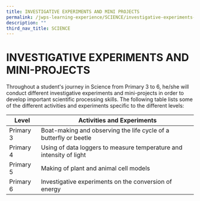```yaml
---
title: INVESTIGATIVE EXPERIMENTS AND MINI PROJECTS
permalink: /jwps-learning-experience/SCIENCE/investigative-experiments-and-mini-projects
description: ""
third_nav_title: SCIENCE
---
```

# INVESTIGATIVE EXPERIMENTS AND MINI-PROJECTS

Throughout a student's journey in Science from Primary 3 to 6, he/she will conduct different investigative experiments and mini-projects in order to develop important scientific processing skills. The following table lists some of the different activities and experiments specific to the different levels:

| Level |   Activities and Experiments |
| --- | --- |
| Primary 3 | Boat-making and observing the life cycle of a butterfly or beetle |
| Primary 4 | Using of data loggers to measure temperature and intensity of light |
| Primary 5 | Making of plant and animal cell models |
| Primary 6 | Investigative experiments on the conversion of energy |
